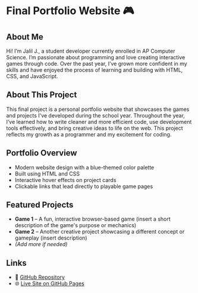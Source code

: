 # Final Portfolio Website 🎮

## About Me
Hi! I’m Jalil J., a student developer currently enrolled in AP Computer Science. I’m passionate about programming and love creating interactive games through code. Over the past year, I’ve grown more confident in my skills and have enjoyed the process of learning and building with HTML, CSS, and JavaScript.

## About This Project
This final project is a personal portfolio website that showcases the games and projects I've developed during the school year. Throughout the year, I’ve learned how to write cleaner and more efficient code, use development tools effectively, and bring creative ideas to life on the web. This project reflects my growth as a programmer and my excitement for coding.

## Portfolio Overview
- Modern website design with a blue-themed color palette
- Built using HTML and CSS
- Interactive hover effects on project cards
- Clickable links that lead directly to playable game pages

## Featured Projects
- **Game 1** – A fun, interactive browser-based game (insert a short description of the game's purpose or mechanics)
- **Game 2** – Another creative project showcasing a different concept or gameplay (insert description)
- *(Add more if needed)*

## Links
- 🔗 [GitHub Repository](https://github.com/Randomman123598/Project-Portfolio.github.io)  
- 🌐 [Live Site on GitHub Pages](https://randomman123598.github.io/Project-Portfolio.github.io/)
